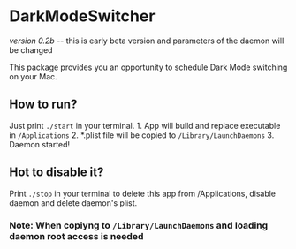 # DarkModeSwitcher
*version 0.2b* -- this is early beta version and parameters of the daemon will be changed

This package provides you an opportunity to schedule Dark Mode switching on your Mac.

## How to run?

Just print `./start` in your terminal.
    1. App will build and replace executable in `/Applications`
    2. *.plist file will be copied to `/Library/LaunchDaemons`
    3. Daemon started!

## Hot to disable it?

Print `./stop` in your terminal to delete this app from /Applications, disable daemon and delete daemon's plist.

### Note: When copiyng to `/Library/LaunchDaemons` and loading daemon root access is needed

